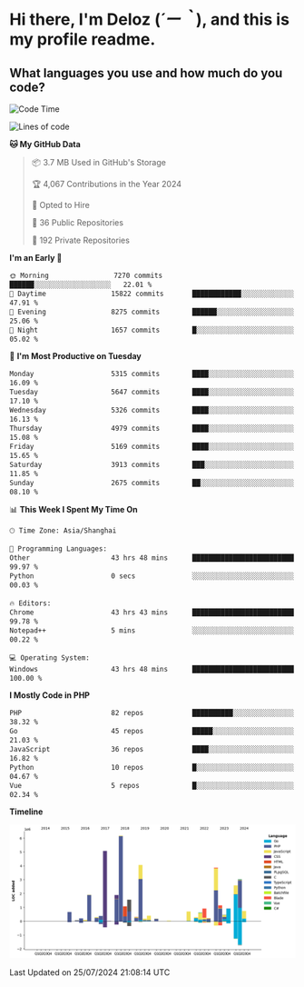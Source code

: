 # **Hi there, I'm Deloz (*´ー｀*), and this is my profile readme.**

## **What languages you use and how much do you code?**

<!--START_SECTION:waka-->
![Code Time](http://img.shields.io/badge/Code%20Time-4%2C492%20hrs%204%20mins-blue)

![Lines of code](https://img.shields.io/badge/From%20Hello%20World%20I%27ve%20Written-39.8%20million%20lines%20of%20code-blue)

**🐱 My GitHub Data** 

> 📦 3.7 MB Used in GitHub's Storage 
 > 
> 🏆 4,067 Contributions in the Year 2024
 > 
> 💼 Opted to Hire
 > 
> 📜 36 Public Repositories 
 > 
> 🔑 192 Private Repositories 
 > 
**I'm an Early 🐤** 

```text
🌞 Morning                7270 commits        ██████░░░░░░░░░░░░░░░░░░░   22.01 % 
🌆 Daytime                15822 commits       ████████████░░░░░░░░░░░░░   47.91 % 
🌃 Evening                8275 commits        ██████░░░░░░░░░░░░░░░░░░░   25.06 % 
🌙 Night                  1657 commits        █░░░░░░░░░░░░░░░░░░░░░░░░   05.02 % 
```
📅 **I'm Most Productive on Tuesday** 

```text
Monday                   5315 commits        ████░░░░░░░░░░░░░░░░░░░░░   16.09 % 
Tuesday                  5647 commits        ████░░░░░░░░░░░░░░░░░░░░░   17.10 % 
Wednesday                5326 commits        ████░░░░░░░░░░░░░░░░░░░░░   16.13 % 
Thursday                 4979 commits        ████░░░░░░░░░░░░░░░░░░░░░   15.08 % 
Friday                   5169 commits        ████░░░░░░░░░░░░░░░░░░░░░   15.65 % 
Saturday                 3913 commits        ███░░░░░░░░░░░░░░░░░░░░░░   11.85 % 
Sunday                   2675 commits        ██░░░░░░░░░░░░░░░░░░░░░░░   08.10 % 
```


📊 **This Week I Spent My Time On** 

```text
🕑︎ Time Zone: Asia/Shanghai

💬 Programming Languages: 
Other                    43 hrs 48 mins      █████████████████████████   99.97 % 
Python                   0 secs              ░░░░░░░░░░░░░░░░░░░░░░░░░   00.03 % 

🔥 Editors: 
Chrome                   43 hrs 43 mins      █████████████████████████   99.78 % 
Notepad++                5 mins              ░░░░░░░░░░░░░░░░░░░░░░░░░   00.22 % 

💻 Operating System: 
Windows                  43 hrs 48 mins      █████████████████████████   100.00 % 
```

**I Mostly Code in PHP** 

```text
PHP                      82 repos            ██████████░░░░░░░░░░░░░░░   38.32 % 
Go                       45 repos            █████░░░░░░░░░░░░░░░░░░░░   21.03 % 
JavaScript               36 repos            ████░░░░░░░░░░░░░░░░░░░░░   16.82 % 
Python                   10 repos            █░░░░░░░░░░░░░░░░░░░░░░░░   04.67 % 
Vue                      5 repos             █░░░░░░░░░░░░░░░░░░░░░░░░   02.34 % 
```



**Timeline**

![Lines of Code chart](https://raw.githubusercontent.com/deloz/deloz/main/assets/bar_graph.png)


 Last Updated on 25/07/2024 21:08:14 UTC
<!--END_SECTION:waka-->
